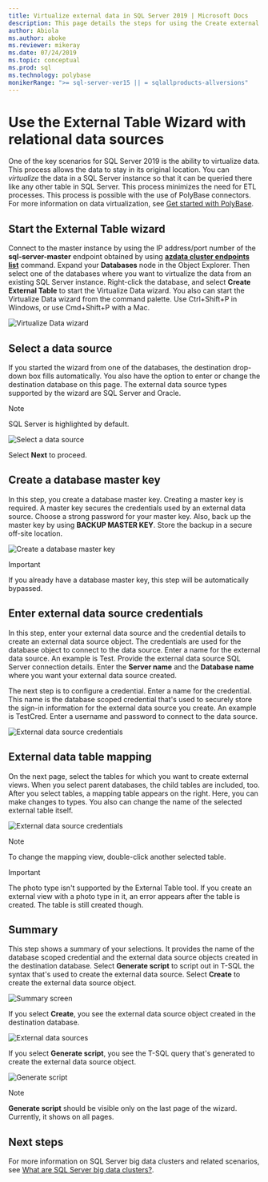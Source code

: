 ```yaml
---
title: Virtualize external data in SQL Server 2019 | Microsoft Docs
description: This page details the steps for using the Create external table wizard for relational Data sources
author: Abiola
ms.author: aboke
ms.reviewer: mikeray
ms.date: 07/24/2019
ms.topic: conceptual
ms.prod: sql
ms.technology: polybase
monikerRange: ">= sql-server-ver15 || = sqlallproducts-allversions"
---
```


# Use the External Table Wizard with relational data sources

One of the key scenarios for SQL Server 2019 is the ability to virtualize data. This process allows the data to stay in its original location. You can *virtualize* the data in a SQL Server instance so that it can be queried there like any other table in SQL Server. This process minimizes the need for ETL processes. This process is possible with the use of PolyBase connectors. For more information on data virtualization, see [Get started with PolyBase](polybase-guide.md).

## Start the External Table wizard

Connect to the master instance by using the IP address/port number of the **sql-server-master** endpoint obtained by using [**azdata cluster endpoints list**](../../big-data-cluster/deployment-guidance.md#endpoints) command. Expand your **Databases** node in the Object Explorer. Then select one of the databases where you want to virtualize the data from an existing SQL Server instance. Right-click the database, and select **Create External Table** to start the Virtualize Data wizard. You also can start the Virtualize Data wizard from the command palette. Use Ctrl+Shift+P in Windows, or use Cmd+Shift+P with a Mac.

![Virtualize Data wizard](media/data-virtualization/virtualize-data-wizard.png)
## Select a data source

If you started the wizard from one of the databases, the destination drop-down box fills automatically. You also have the option to enter or change the destination database on this page. The external data source types supported by the wizard are SQL Server and Oracle.

> [!NOTE]
>SQL Server is highlighted by default.


![Select a data source](media/data-virtualization/select-data-source.png)

Select **Next** to proceed.

## Create a database master key

In this step, you create a database master key. Creating a master key is required. A master key secures the credentials used by an external data source. Choose a strong password for your master key. Also, back up the master key by using **BACKUP MASTER KEY**. Store the backup in a secure off-site location.

![Create a database master key](media/data-virtualization/virtualize-data-master-key.png)

> [!IMPORTANT]
> If you already have a database master key, this step will be automatically bypassed.

## Enter external data source credentials

In this step, enter your external data source and the credential details to create an external data source object. The credentials are used for the database object to connect to the data source. Enter a name for the external data source. An example is Test. Provide the external data source SQL Server connection details. Enter the **Server name** and the **Database name** where you want your external data source created.

The next step is to configure a credential. Enter a name for the credential. This name is the database scoped credential that's used to securely store the sign-in information for the external data source you create. An example is TestCred. Enter a username and password to connect to the data source.

![External data source credentials](media/data-virtualization/data-source-credentials.png)

## External data table mapping

On the next page, select the tables for which you want to create external views. When you select parent databases, the child tables are included, too. After you select tables, a mapping table appears on the right. Here, you can make changes to types. You also can change the name of the selected external table itself.

![External data source credentials](media/data-virtualization/data-table-mapping.png)

> [!NOTE]
>To change the mapping view, double-click another selected table.

> [!IMPORTANT]
>The photo type isn't supported by the External Table tool. If you create an external view with a photo type in it, an error appears after the table is created. The table is still created though.

## Summary

This step shows a summary of your selections. It provides the name of the database scoped credential and the external data source objects created in the destination database. Select **Generate script** to script out in T-SQL the syntax that's used to create the external data source. Select **Create** to create the external data source object.

![Summary screen](media/data-virtualization/virtualize-data-summary.png)

If you select **Create**, you see the external data source object created in the destination database.

![External data sources](media/data-virtualization/external-data-sources.png)

If you select **Generate script**, you see the T-SQL query that's generated to create the external data source object.

![Generate script](media/data-virtualization/generated-script.png)

> [!NOTE]
> **Generate script** should be visible only on the last page of the wizard. Currently, it shows on all pages.

## Next steps

For more information on SQL Server big data clusters and related scenarios, see [What are SQL Server big data clusters?](../../big-data-cluster/big-data-cluster-overview.md).
